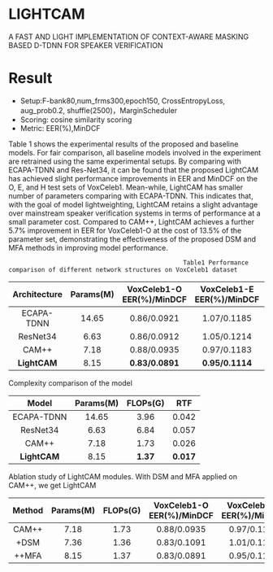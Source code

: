 # LIGHTCAM
 A FAST AND LIGHT IMPLEMENTATION OF CONTEXT-AWARE MASKING  BASED D-TDNN FOR SPEAKER VERIFICATION
# Result  
  * Setup:F-bank80,num_frms300,epoch150, CrossEntropyLoss, aug_prob0.2, shuffle(2500)，MarginScheduler
  * Scoring: cosine similarity scoring
  * Metric: EER(%),MinDCF  
  
Table 1 shows the experimental results of the proposed and baseline models. For fair comparison, all baseline models involved in the experiment are retrained using the same experimental setups. By comparing with ECAPA-TDNN and Res-Net34, it can be found that the proposed LightCAM has achieved slight performance improvements in EER and MinDCF on the O, E, and H test sets of VoxCeleb1. Mean-while, LightCAM has smaller number of parameters comparing with ECAPA-TDNN. This indicates that, with the goal of model lightweighting, LightCAM retains a slight advantage over mainstream speaker verification systems in terms of performance at a small parameter cost. Compared to CAM++, LightCAM achieves a further 5.7% improvement in EER for VoxCeleb1-O at the cost of 13.5% of the parameter set, demonstrating the effectiveness of the proposed DSM and MFA methods in improving model performance.  
  
                                                    Table1 Performance comparison of different network structures on VoxCeleb1 dataset   
  
Architecture  |Params(M)  |VoxCeleb1-O EER(%)/MinDCF  |VoxCeleb1-E EER(%)/MinDCF  |VoxCeleb1-H EER(%)/MinDCF  
| :----: | :-----: | :------: | :-------: | :--------: |   
ECAPA-TDNN  |14.65  |0.86/0.0921  |1.07/0.1185  |2.06/0.1956  
ResNet34  |6.63  |0.86/0.0912  |1.05/0.1214  |1.96/0.1921  
CAM++  |7.18  |0.88/0.0935  |0.97/0.1183  |1.89/0.1971  
**LightCAM**  |8.15  |**0.83/0.0891**  |**0.95/0.1114**  |**1.86/0.1922**  

Complexity comparison of the model  

Model  |Params(M)  |FLOPs(G)  |RTF  
| :----: | :-----: | :------: | :-------: |   
ECAPA-TDNN  |14.65  |3.96  |0.042  
ResNet34  |6.63  |6.84  |0.057  
CAM++  |7.18  |1.73  |0.026  
**LightCAM**  |8.15  |**1.37**  |**0.017**  
  
Ablation study of LightCAM modules. With DSM and MFA applied on CAM++, we get LightCAM  

Method  |Params(M)  |FLOPs(G)  |VoxCeleb1-O EER(%)/MinDCF  |VoxCeleb1-E EER(%)/MinDCF  |VoxCeleb1-H EER(%)/MinDCF  
| :----: | :-----: | :------: | :-------: | :--------: | :---------: |   
CAM++  |7.18  |1.73  |0.88/0.0935  |0.97/0.1183  |1.89/0.1971  
+DSM  |7.36  |1.36  |0.83/0.1091  |1.01/0.1184  |1.94/0.2044  
++MFA  |8.15  |1.37  |0.83/0.0891  |0.95/0.1114  |1.86/0.1922  
